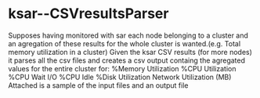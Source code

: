 # ksar--CSVresultsParser
Supposes having monitored with sar each node belonging to a cluster and an agregation of these results for 
the whole cluster is wanted.(e.g. Total memory utilization in a cluster)
Given the ksar CSV results (for more nodes) it parses all the csv files and creates a csv output 
containg the agregated values for the entire cluster for:
%Memory Utilization
%CPU Utilization
%CPU Wait I/O
%CPU Idle
%Disk Utilization
Network Utilization (MB)
Attached is a sample of the input files and an output file
